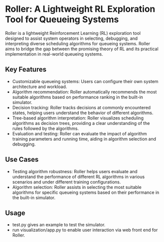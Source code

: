 # Roller: A Lightweight RL Exploration Tool for Queueing Systems
Roller is a lightweight Reinforcement Learning (RL) exploration tool designed to assist system operators in selecting, debugging, and interpreting diverse scheduling algorithms for queueing systems. Roller aims to bridge the gap between the promising theory of RL and its practical implementation in real-world queueing systems.

## Key Features
- Customizable queueing systems: Users can configure their own system architecture and workload.
- Algorithm recommendation: Roller automatically recommends the most suitable algorithms based on performance ranking in the built-in simulator.
- Decision tracking: Roller tracks decisions at commonly encountered states, helping users understand the behavior of different algorithms.
- Tree-based algorithm interpretation: Roller visualizes scheduling algorithms as decision trees, providing a clear understanding of the rules followed by the algorithms.
- Evaluation and testing: Roller can evaluate the impact of algorithm training parameters and running time, aiding in algorithm selection and debugging.

## Use Cases
- Testing algorithm robustness: Roller helps users evaluate and understand the performance of different RL algorithms in various scenarios and under different training configurations.
- Algorithm selection: Roller assists in selecting the most suitable algorithms for specific queueing systems based on their performance in the built-in simulator.

## Usage
- test.py gives an example to test the simulator.
- run visualization/app.py to enable user interaction via web front end for Roller. 
